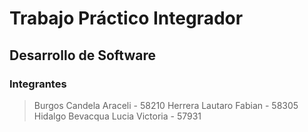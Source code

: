 # Trabajo Práctico Integrador
## Desarrollo de Software

### Integrantes 
>Burgos Candela Araceli - 58210
>Herrera Lautaro Fabian - 58305
>Hidalgo Bevacqua Lucia Victoria - 57931




